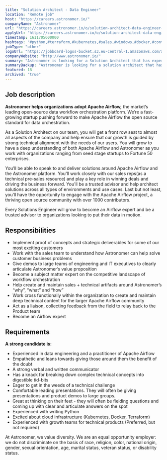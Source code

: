 ```yaml
---
title: "Solution Architect - Data Engineer"
location: "Remote job"
host: "https://careers.astronomer.io/"
companyName: "Astronomer"
url: "https://careers.astronomer.io/o/solution-architect-data-engineer-airflow"
applyUrl: "https://careers.astronomer.io/o/solution-architect-data-engineer-airflow/c/new"
timestamp: 1611705600000
hashtags: "#python,#terraform,#kubernetes,#sales,#windows,#docker,#content,#marketing"
jobType: "other"
logoUrl: "https://jobboard-logos-bucket.s3.eu-central-1.amazonaws.com/astronomer"
companyWebsite: "http://www.astronomer.io/"
summary: "Astronomer is looking for a Solution Architect that has experience in: #python, #terraform, #kubernetes."
summaryBackup: "Astronomer is looking for a solution architect that has experience in: #sales, #python, #terraform."
featured: 18
archived: "true"
---
```


## Job description

**Astronomer helps organizations adopt Apache Airflow,** the market’s leading open-source data workflow orchestration platform. We’re a fast-growing startup pushing forward to make Apache Airflow the open source standard for data orchestration.

As a Solution Architect on our team, you will get a front row seat to almost all aspects of the company and help ensure that our growth is guided by strong technical alignment with the needs of our users. You will grow to have a deep understanding of both Apache Airflow and Astronomer as you work with organizations ranging from seed stage startups to Fortune 50 enterprises.

You’ll be able to speak to and deliver solutions around Apache Airflow and the Astronomer platform. You'll work closely with our sales reps(as a technical pre-sales resource) and play a key role in winning deals and driving the business forward. You'll be a trusted advisor and help architect solutions across all types of environments and use cases. Last but not least, you’ll have the opportunity to engage with the Apache Airflow project, a thriving open source community with over 1000 contributors.

Every Solutions Engineer will grow to become an Airflow expert and be a trusted advisor to organizations looking to put their data in motion.

## Responsibilities

*   Implement proof of concepts and strategic deliverables for some of our most exciting customers
*   Work with the sales team to understand how Astronomer can help solve customer business problems
*   Give demos to large teams of engineering and IT executives to clearly articulate Astronomer’s value proposition
*   Become a subject matter expert on the competitive landscape of workflow orchestration
*   Help create and maintain sales + technical artifacts around Astronomer’s “why”, “what” and “how”
*   Work cross functionally within the organization to create and maintain deep technical content for the larger Apache Airflow community
*   Act as a liaison, collecting feedback from the field to relay back to the Product team
*   Become an Airflow expert

## Requirements

**A strong candidate is:**

*   Experienced in data engineering and a practitioner of Apache Airflow
*   Empathetic and leans towards giving those around them the benefit of the doubt
*   A strong verbal and written communicator
*   Has a knack for breaking down complex technical concepts into digestible tid-bits
*   Eager to get in the weeds of a technical challenge
*   Comfortable leading presentations. They will often be giving presentations and product demos to large groups.
*   Great at thinking on their feet - they will often be fielding questions and coming up with clear and articulate answers on the spot
*   Experienced with writing Python
*   Excited about cloud infrastructure (Kubernetes, Docker, Terraform)
*   Experienced with growth teams for technical products (Preferred, but not required)

At Astronomer, we value diversity. We are an equal opportunity employer: we do not discriminate on the basis of race, religion, color, national origin, gender, sexual orientation, age, marital status, veteran status, or disability status.
